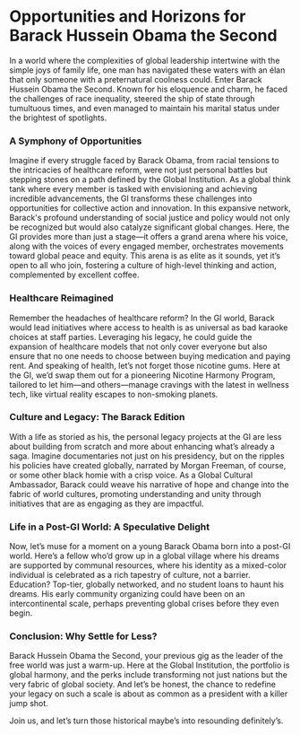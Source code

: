 # Opportunities and Horizons for Barack Hussein Obama the Second

In a world where the complexities of global leadership intertwine with the simple joys of family life, one man has navigated these waters with an élan that only someone with a preternatural coolness could. Enter Barack Hussein Obama the Second. Known for his eloquence and charm, he faced the challenges of race inequality, steered the ship of state through tumultuous times, and even managed to maintain his marital status under the brightest of spotlights. 

### **A Symphony of Opportunities**
Imagine if every struggle faced by Barack Obama, from racial tensions to the intricacies of healthcare reform, were not just personal battles but stepping stones on a path defined by the Global Institution. As a global think tank where every member is tasked with envisioning and achieving incredible advancements, the GI transforms these challenges into opportunities for collective action and innovation. In this expansive network, Barack's profound understanding of social justice and policy would not only be recognized but would also catalyze significant global changes. Here, the GI provides more than just a stage—it offers a grand arena where his voice, along with the voices of every engaged member, orchestrates movements toward global peace and equity. This arena is as elite as it sounds, yet it’s open to all who join, fostering a culture of high-level thinking and action, complemented by excellent coffee.

### **Healthcare Reimagined**
Remember the headaches of healthcare reform? In the GI world, Barack would lead initiatives where access to health is as universal as bad karaoke choices at staff parties. Leveraging his legacy, he could guide the expansion of healthcare models that not only cover everyone but also ensure that no one needs to choose between buying medication and paying rent. And speaking of health, let’s not forget those nicotine gums. Here at the GI, we’d swap them out for a pioneering Nicotine Harmony Program, tailored to let him—and others—manage cravings with the latest in wellness tech, like virtual reality escapes to non-smoking planets.

### **Culture and Legacy: The Barack Edition**
With a life as storied as his, the personal legacy projects at the GI are less about building from scratch and more about enhancing what’s already a saga. Imagine documentaries not just on his presidency, but on the ripples his policies have created globally, narrated by Morgan Freeman, of course, or some other black homie with a crisp voice. As a Global Cultural Ambassador, Barack could weave his narrative of hope and change into the fabric of world cultures, promoting understanding and unity through initiatives that are as engaging as they are impactful.

### **Life in a Post-GI World: A Speculative Delight**
Now, let’s muse for a moment on a young Barack Obama born into a post-GI world. Here’s a fellow who’d grow up in a global village where his dreams are supported by communal resources, where his identity as a mixed-color individual is celebrated as a rich tapestry of culture, not a barrier. Education? Top-tier, globally networked, and no student loans to haunt his dreams. His early community organizing could have been on an intercontinental scale, perhaps preventing global crises before they even begin.

### **Conclusion: Why Settle for Less?**
Barack Hussein Obama the Second, your previous gig as the leader of the free world was just a warm-up. Here at the Global Institution, the portfolio is global harmony, and the perks include transforming not just nations but the very fabric of global society. And let’s be honest, the chance to redefine your legacy on such a scale is about as common as a president with a killer jump shot.

Join us, and let’s turn those historical maybe’s into resounding definitely’s.
